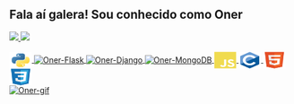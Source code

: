 ## Fala aí galera! Sou conhecido como Oner 

<div>
  <a href="https://github.com/onezer00">
  <img height="180em" src="https://github-readme-stats.vercel.app/api?username=onezer00&show_icons=true&theme=dracula&include_all_commits=true&count_private=true"/>
  <img height="180em" src="https://github-readme-stats.vercel.app/api/top-langs/?username=onezer00&layout=compact&langs_count=7&theme=dracula"/>
</div>
  
<div style="display: inline_block" style="text-align:center"><br>
  <img align="center" alt="Oner-Python" height="30" width="40" src="https://raw.githubusercontent.com/devicons/devicon/master/icons/python/python-original.svg">
  <img align="center" alt="Oner-Flask" height="30" width="40" src="https://cdn.iconscout.com/icon/free/png-256/flask-51-285137.png">
  <img align="center" alt="Oner-Django" height="30" width="40" src="https://w7.pngwing.com/pngs/10/113/png-transparent-django-web-development-web-framework-python-software-framework-django-text-trademark-logo.png">
  <img align="center" alt="Oner-MongoDB" height="30" width="40" src="https://img.icons8.com/color/452/mongodb.png">
  <img align="center" alt="Oner-Js" height="30" width="40" src="https://raw.githubusercontent.com/devicons/devicon/master/icons/javascript/javascript-plain.svg">
  <img align="center" alt="Oner-C" height="30" width="40" src="https://raw.githubusercontent.com/devicons/devicon/master/icons/c/c-original.svg">
  <img align="center" alt="Oner-HTML" height="30" width="40" src="https://raw.githubusercontent.com/devicons/devicon/master/icons/html5/html5-original.svg">
  <img align="center" alt="Oner-CSS" height="30" width="40" src="https://raw.githubusercontent.com/devicons/devicon/master/icons/css3/css3-original.svg">
</div>
<div style="display: inline_block" leftmargin: "150">
  <img alt="Oner-gif" height="80" width="150" src="https://developers.giphy.com/branch/master/static/api-c99e353f761d318322c853c03ebcf21b.gif">
  
</div>
